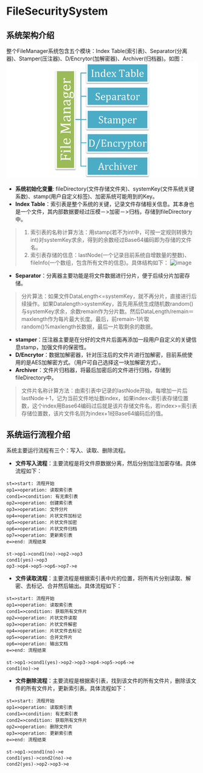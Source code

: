 # FileSecuritySystem
## 系统架构介绍 
整个FileManager系统包含五个模块：Index Table(索引表)、Separator(分离器)、Stamper(压注器)、D/Encrytor(加解密器)、Archiver(归档器)。如图：
![image](https://github.com/SecurityKeeper/FileSecuritySystem/blob/master/ReadMe/system.png)
- **系统初始化变量**:  fileDirectory(文件存储文件夹)、systemKey(文件系统关键系数)、stamp(用户自定义标签)、加密系统可能用到的Key。
- **Index Table**：索引表是整个系统的关键，记录文件存储相关信息。其本身也是一个文件，其内部数据要经过压模－>加密－>归档，存储到fileDirectory中。
>1. 索引表的名称计算方法：用stamp(若不为int中，可按一定规则转换为int)对systemKey求余，得到的余数经过Base64编码即为存储的文件名。
>2. 索引表存储的信息：lastNode(一个记录目前系统自增数量的整数)、fileInfo(一个数组，包含所有文件的信息)。具体结构如下：
![image](https://github.com/SecurityKeeper/FileSecuritySystem/tree/master/ReadMe/index.png)
- **Separator**：分离器主要功能是将文件数据进行分片，便于后续分片加密存储。
>分片算法：如果文件DataLength<=systemKey，就不再分片，直接进行后续操作。如果Datalength>systemKey，首先用系统生成随机数random()与systemKey求余，余数remain作为分片数。然后DataLength/remain＝maxlength作为每片最大长度。最后，前remain-1片取random()%maxlength长数据，最后一片取剩余的数据。

- **stamper**：压注器主要是在分好的文件片后面再添加一段用户自定义的关键信息stamp，加强文件的保密性。
- **D/Encrytor**：数据加解密器，针对压注后的文件片进行加解密，目前系统使用的是AES加解密方式。（用户可自己选择这一块加解密方式）。
- **Archiver**：文件片归档器，将最后加密后的文件进行归档，存储到fileDirectory中。
>文件片名称计算方法：由索引表中记录的lastNode开始，每增加一片后lastNode＋1，记为当前文件地址数index，如果index<索引表存储位置数，这个index用Base64编码过后就是该片存储文件名，若index>=索引表存储位置数，该片文件名则为index+1经Base64编码后的值。

## 系统运行流程介绍
系统主要运行流程有三个：写入、读取、删除流程。
- **文件写入流程**：主要流程是将文件原数据分离，然后分别加注加密存储。具体流程如下：
``` flow
st=>start: 流程开始
op1=>operation: 读取索引表
cond1=>condition: 有无索引表
op2=>operation: 创建索引表
op3=>operation: 文件分片
op4=>operation: 片状文件加标记
op5=>operation: 片状文件加密
op6=>operation: 片状文件归档
op7=>operation: 更新索引表
e=>end: 流程结束

st->op1->cond1(no)->op2->op3
cond1(yes)->op3
op3->op4->op5->op6->op7->e
```
- **文件读取流程**：主要流程是根据索引表中片的位置，将所有片分别读取、解密、去标记、合并然后输出。具体流程如下：
``` flow
st=>start: 流程开始
op1=>operation: 读取索引表
cond1=>condition: 获取所有文件片
op2=>operation: 片状文件读取
op3=>operation: 片状文件解密
op4=>operation: 片状文件去标记
op5=>operation: 合并文件片
op6=>operation: 输出文档
e=>end: 流程结束

st->op1->cond1(yes)->op2->op3->op4->op5->op6->e
cond1(no)->e
```
- **文件删除流程**：主要流程是根据索引表，找到该文件的所有文件片，删除该文件的所有文件片，更新索引表。具体流程如下：
``` flow
st=>start: 流程开始
op1=>operation: 读取索引表
cond1=>condition: 有无索引表
cond2=>condition: 获取所有文件片
op2=>operation: 删除文件片
op3=>operation: 更新索引表
e=>end: 流程结束

st->op1->cond1(no)->e
cond1(yes)->cond2(no)->e
cond2(yes)->op2->op3->e
```
